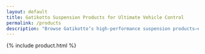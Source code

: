 ```yaml
---
layout: default
title: Gatikotto Suspension Products for Ultimate Vehicle Control
permalink: /products
description: "Browse Gatikotto’s high-performance suspension products—engineered for precision, stability, and peak performance across all driving conditions."
---
```

 <!-- product  -->
{% include product.html %}